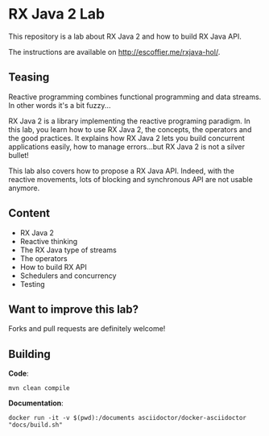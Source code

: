 # RX Java 2 Lab

This repository is a lab about RX Java 2 and how to build RX Java API.

The instructions are available on http://escoffier.me/rxjava-hol/.

## Teasing

Reactive programming combines functional programming and data streams.
In other words it's a bit fuzzy...

RX Java 2 is a library implementing the reactive programing paradigm.
In this lab, you learn how to use RX Java 2, the concepts, the operators and the good practices.
It explains how RX Java 2 lets you build concurrent applications easily, how to manage errors...but RX Java 2 is not a silver bullet! 

This lab also covers how to propose a RX Java API.
Indeed, with the reactive movements, lots of blocking and synchronous API are not usable anymore. 

## Content

* RX Java 2
* Reactive thinking
* The RX Java type of streams
* The operators
* How to build RX API
* Schedulers and concurrency
* Testing

## Want to improve this lab?

Forks and pull requests are definitely welcome!

## Building

**Code**:

    mvn clean compile
    
**Documentation**:

    docker run -it -v $(pwd):/documents asciidoctor/docker-asciidoctor "docs/build.sh"    



